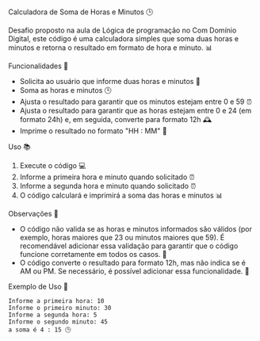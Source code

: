 Calculadora de Soma de Horas e Minutos 🕒

Desafio proposto na aula de Lógica de programação no Com Domínio Digital, este código é uma calculadora simples que soma duas horas e minutos e retorna o resultado em formato de hora e minuto. 📊

Funcionalidades 🚀
- Solicita ao usuário que informe duas horas e minutos 📝
- Soma as horas e minutos 🕒
- Ajusta o resultado para garantir que os minutos estejam entre 0 e 59 ⏰
- Ajusta o resultado para garantir que as horas estejam entre 0 e 24 (em formato 24h) e, em seguida, converte para formato 12h 🕰️
- Imprime o resultado no formato "HH : MM" 📄

Uso 📚
1. Execute o código 💻
2. Informe a primeira hora e minuto quando solicitado ⏰
3. Informe a segunda hora e minuto quando solicitado ⏰
4. O código calculará e imprimirá a soma das horas e minutos 📊

Observações 🤔
- O código não valida se as horas e minutos informados são válidos (por exemplo, horas maiores que 23 ou minutos maiores que 59). É recomendável adicionar essa validação para garantir que o código funcione corretamente em todos os casos. 🚨
- O código converte o resultado para formato 12h, mas não indica se é AM ou PM. Se necessário, é possível adicionar essa funcionalidade. 🤔

Exemplo de Uso 📄
```
Informe a primeira hora: 10
Informe o primeiro minuto: 30
Informe a segunda hora: 5
Informe o segundo minuto: 45
a soma é 4 : 15 🕒
```
